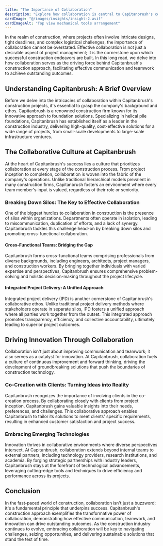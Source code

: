```yaml
---
title: "The Importance of Collaboration"
description: "Explore how collaboration is central to Capitanbrush's construction approach, driving effective communication and teamwork to achieve outstanding outcomes."
cardImage: "@/images/insights/insight-2.avif"
cardImageAlt: "Top view mechanical tools arrangement"
---
```


In the realm of construction, where projects often involve intricate designs, tight deadlines, and complex logistical challenges, the importance of collaboration cannot be overstated. Effective collaboration is not just a desirable aspect of project management; it is the cornerstone upon which successful construction endeavors are built. In this long read, we delve into how collaboration serves as the driving force behind Capitanbrush's construction approach, facilitating effective communication and teamwork to achieve outstanding outcomes.

## Understanding Capitanbrush: A Brief Overview

Before we delve into the intricacies of collaboration within Capitanbrush's construction projects, it's essential to grasp the company's background and ethos. Capitanbrush is a renowned construction firm known for its innovative approach to foundation solutions. Specializing in helical pile foundations, Capitanbrush has established itself as a leader in the construction industry, delivering high-quality, cost-effective solutions for a wide range of projects, from small-scale developments to large-scale infrastructure ventures.

## The Collaborative Culture at Capitanbrush

At the heart of Capitanbrush's success lies a culture that prioritizes collaboration at every stage of the construction process. From project inception to completion, collaboration is woven into the fabric of the company's operations. Unlike traditional hierarchical models prevalent in many construction firms, Capitanbrush fosters an environment where every team member's input is valued, regardless of their role or seniority.

### Breaking Down Silos: The Key to Effective Collaboration

One of the biggest hurdles to collaboration in construction is the presence of silos within organizations. Departments often operate in isolation, leading to miscommunication, duplication of efforts, and a lack of synergy. Capitanbrush tackles this challenge head-on by breaking down silos and promoting cross-functional collaboration.

#### Cross-Functional Teams: Bridging the Gap

Capitanbrush forms cross-functional teams comprising professionals from diverse backgrounds, including engineers, architects, project managers, and construction workers. By bringing together individuals with varied expertise and perspectives, Capitanbrush ensures comprehensive problem-solving and holistic decision-making throughout the project lifecycle.

#### Integrated Project Delivery: A Unified Approach

Integrated project delivery (IPD) is another cornerstone of Capitanbrush's collaborative ethos. Unlike traditional project delivery methods where stakeholders operate in separate silos, IPD fosters a unified approach where all parties work together from the outset. This integrated approach promotes transparency, efficiency, and collective accountability, ultimately leading to superior project outcomes.

## Driving Innovation Through Collaboration

Collaboration isn't just about improving communication and teamwork; it also serves as a catalyst for innovation. At Capitanbrush, collaboration fuels a culture of continuous improvement and forward thinking, driving the development of groundbreaking solutions that push the boundaries of construction technology.

### Co-Creation with Clients: Turning Ideas into Reality

Capitanbrush recognizes the importance of involving clients in the co-creation process. By collaborating closely with clients from project inception, Capitanbrush gains valuable insights into their needs, preferences, and challenges. This collaborative approach enables Capitanbrush to tailor its solutions to meet clients' specific requirements, resulting in enhanced customer satisfaction and project success.

### Embracing Emerging Technologies

Innovation thrives in collaborative environments where diverse perspectives intersect. At Capitanbrush, collaboration extends beyond internal teams to external partners, including technology providers, research institutions, and academia. By forging strategic partnerships with industry leaders, Capitanbrush stays at the forefront of technological advancements, leveraging cutting-edge tools and techniques to drive efficiency and performance across its projects.

## Conclusion

In the fast-paced world of construction, collaboration isn't just a buzzword; it's a fundamental principle that underpins success. Capitanbrush's construction approach exemplifies the transformative power of collaboration, demonstrating how effective communication, teamwork, and innovation can drive outstanding outcomes. As the construction industry continues to evolve, embracing collaboration will be key to navigating challenges, seizing opportunities, and delivering sustainable solutions that stand the test of time.